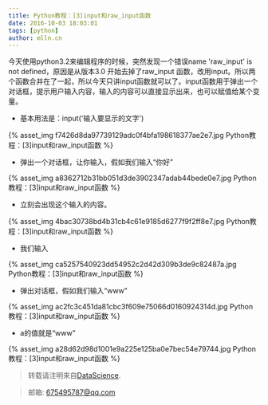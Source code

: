 ```yaml
---
title: Python教程：[3]input和raw_input函数
date: 2016-10-03 18:03:01
tags: [python]
author: mlln.cn
---
```

今天使用python3.2来编辑程序的时候，突然发现一个错误name 'raw_input' is not defined，原因是从版本3.0 开始去掉了raw_input 函数，改用input。所以两个函数合并在了一起，所以今天只讲input函数就可以了。input函数用于弹出一个对话框，提示用户输入内容，输入的内容可以直接显示出来，也可以赋值给某个变量。

- 基本用法是：input('输入要显示的文字')

{% asset_img f7426d8da97739129adc0f4bfa198618377ae2e7.jpg Python教程：[3]input和raw_input函数 %}

- 弹出一个对话框，让你输入，假如我们输入“你好”

{% asset_img a8362712b31bb051d3de3902347adab44bede0e7.jpg Python教程：[3]input和raw_input函数 %}

- 立刻会出现这个输入的内容。

{% asset_img 4bac30738bd4b31cb4c61e9185d6277f9f2ff8e7.jpg Python教程：[3]input和raw_input函数 %}

- 我们输入

{% asset_img ca5257540923dd54952c2d42d309b3de9c82487a.jpg Python教程：[3]input和raw_input函数 %}

- 弹出对话框，假如我们输入“www”

{% asset_img ac2fc3c451da81cbc3f609e75066d0160924314d.jpg Python教程：[3]input和raw_input函数 %}

- a的值就是“www”

{% asset_img a28d62d98d1001e9a225e125ba0e7bec54e79744.jpg Python教程：[3]input和raw_input函数 %}

> 转载请注明来自[DataScience](http://mlln.cn).

> 邮箱: 675495787@qq.com 
